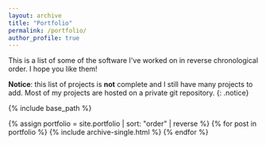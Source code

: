 ```yaml
---
layout: archive
title: "Portfolio"
permalink: /portfolio/
author_profile: true
---
```

This is a list of some of the software I've worked on in reverse chronological order. I hope you like them!

**Notice**: this list of projects is **not** complete and I still have many projects to add. Most of my projects are hosted on a private git repository.
{: .notice}

{% include base_path %}

{% assign portfolio = site.portfolio | sort: "order" | reverse %}
{% for post in portfolio %}
  {% include archive-single.html %}
{% endfor %}

